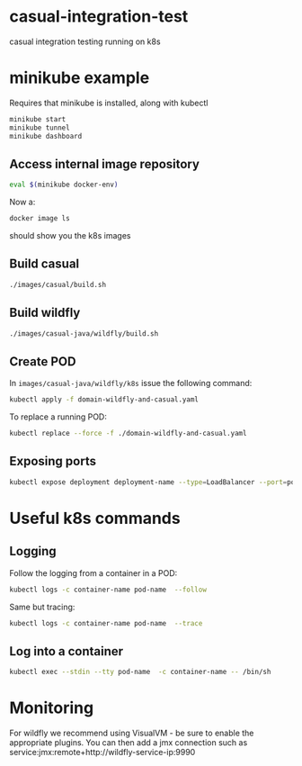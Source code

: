 # casual-integration-test
casual integration testing running on k8s

# minikube example

Requires that minikube is installed, along with kubectl

```bash
minikube start
minikube tunnel
minikube dashboard
```

## Access internal image repository
```bash
eval $(minikube docker-env)
```

Now a:
```bash
docker image ls
```

should show you the k8s images

## Build casual

```bash
./images/casual/build.sh
```

## Build wildfly

```bash
./images/casual-java/wildfly/build.sh
```

## Create POD

In ```images/casual-java/wildfly/k8s``` issue the following command:

```bash
kubectl apply -f domain-wildfly-and-casual.yaml
```

To replace a running POD:
```bash
kubectl replace --force -f ./domain-wildfly-and-casual.yaml 
```

## Exposing ports

```bash
kubectl expose deployment deployment-name --type=LoadBalancer --port=port# --target-port=port# --name=your-name
```

# Useful k8s commands

## Logging

Follow the logging from a container in a POD:
```bash
kubectl logs -c container-name pod-name  --follow
```

Same but tracing:
```bash
kubectl logs -c container-name pod-name  --trace
```

## Log into a container

```bash
kubectl exec --stdin --tty pod-name  -c container-name -- /bin/sh
```


# Monitoring

For wildfly we recommend using VisualVM - be sure to enable the appropriate plugins.
You can then add a jmx connection such as service:jmx:remote+http://wildfly-service-ip:9990


